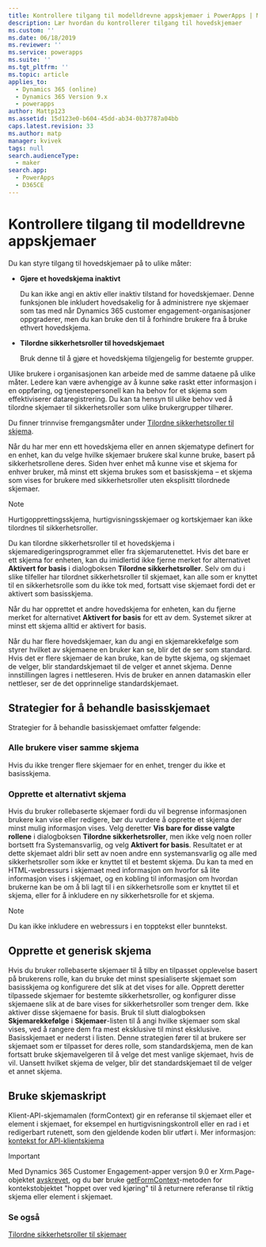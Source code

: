```yaml
---
title: Kontrollere tilgang til modelldrevne appskjemaer i PowerApps | MicrosoftDocs
description: Lær hvordan du kontrollerer tilgang til hovedskjemaer
ms.custom: ''
ms.date: 06/18/2019
ms.reviewer: ''
ms.service: powerapps
ms.suite: ''
ms.tgt_pltfrm: ''
ms.topic: article
applies_to:
  - Dynamics 365 (online)
  - Dynamics 365 Version 9.x
  - powerapps
author: Mattp123
ms.assetid: 15d123e0-b604-45dd-ab34-0b37787a04bb
caps.latest.revision: 33
ms.author: matp
manager: kvivek
tags: null
search.audienceType:
  - maker
search.app:
  - PowerApps
  - D365CE
---
```

# <a name="control-access-to-model-driven-app-forms"></a>Kontrollere tilgang til modelldrevne appskjemaer

 Du kan styre tilgang til hovedskjemaer på to ulike måter:  
  
- **Gjøre et hovedskjema inaktivt**  
  
     Du kan ikke angi en aktiv eller inaktiv tilstand for hovedskjemaer. Denne funksjonen ble inkludert hovedsakelig for å administrere nye skjemaer som tas med når Dynamics 365 customer engagement-organisasjoner oppgraderer, men du kan bruke den til å forhindre brukere fra å bruke ethvert hovedskjema.   
  
- **Tilordne sikkerhetsroller til hovedskjemaet**  
  
     Bruk denne til å gjøre et hovedskjema tilgjengelig for bestemte grupper.  
  
 Ulike brukere i organisasjonen kan arbeide med de samme dataene på ulike måter. Ledere kan være avhengige av å kunne søke raskt etter informasjon i en oppføring, og tjenestepersonell kan ha behov for et skjema som effektiviserer dataregistrering. Du kan ta hensyn til ulike behov ved å tilordne skjemaer til sikkerhetsroller som ulike brukergrupper tilhører.  
  
 Du finner trinnvise fremgangsmåter under [Tilordne sikkerhetsroller til skjema](https://docs.microsoft.com/dynamics365/customer-engagement/admin/assign-security-roles-form).  
  
 Når du har mer enn ett hovedskjema eller en annen skjematype definert for en enhet, kan du velge hvilke skjemaer brukere skal kunne bruke, basert på sikkerhetsrollene deres. Siden hver enhet må kunne vise et skjema for enhver bruker, må minst ett skjema brukes som et basisskjema – et skjema som vises for brukere med sikkerhetsroller uten eksplisitt tilordnede skjemaer.  
  
> [!NOTE]
>  Hurtigopprettingsskjema, hurtigvisningsskjemaer og kortskjemaer kan ikke tilordnes til sikkerhetsroller.  
  
 Du kan tilordne sikkerhetsroller til et hovedskjema i skjemaredigeringsprogrammet eller fra skjemarutenettet. Hvis det bare er ett skjema for enheten, kan du imidlertid ikke fjerne merket for alternativet **Aktivert for basis** i dialogboksen **Tilordne sikkerhetsroller**. Selv om du i slike tilfeller har tilordnet sikkerhetsroller til skjemaet, kan alle som er knyttet til en sikkerhetsrolle som du ikke tok med, fortsatt vise skjemaet fordi det er aktivert som basisskjema.  
  
 Når du har opprettet et andre hovedskjema for enheten, kan du fjerne merket for alternativet **Aktivert for basis** for ett av dem. Systemet sikrer at minst ett skjema alltid er aktivert for basis.  
  
 Når du har flere hovedskjemaer, kan du angi en skjemarekkefølge som styrer hvilket av skjemaene en bruker kan se, blir det de ser som standard. Hvis det er flere skjemaer de kan bruke, kan de bytte skjema, og skjemaet de velger, blir standardskjemaet til de velger et annet skjema. Denne innstillingen lagres i nettleseren. Hvis de bruker en annen datamaskin eller nettleser, ser de det opprinnelige standardskjemaet.  
  
## <a name="strategies-to-manage-the-fallback-form"></a>Strategier for å behandle basisskjemaet  
 Strategier for å behandle basisskjemaet omfatter følgende:  
  
<a name="BKMK_DoNotUseMultipleForms"></a>   
### <a name="all-users-view-the-same-form"></a>Alle brukere viser samme skjema  
 Hvis du ikke trenger flere skjemaer for en enhet, trenger du ikke et basisskjema.  
  
<a name="BKMK_Contingecyform"></a>   
### <a name="create-a-contingency-form"></a>Opprette et alternativt skjema  
 Hvis du bruker rollebaserte skjemaer fordi du vil begrense informasjonen brukere kan vise eller redigere, bør du vurdere å opprette et skjema der minst mulig informasjon vises. Velg deretter **Vis bare for disse valgte rollene** i dialogboksen **Tilordne sikkerhetsroller**, men ikke velg noen roller bortsett fra Systemansvarlig, og velg **Aktivert for basis**. Resultatet er at dette skjemaet aldri blir sett av noen andre enn systemansvarlig og alle med sikkerhetsroller som ikke er knyttet til et bestemt skjema. Du kan ta med en HTML-webressurs i skjemaet med informasjon om hvorfor så lite informasjon vises i skjemaet, og en kobling til informasjon om hvordan brukerne kan be om å bli lagt til i en sikkerhetsrolle som er knyttet til et skjema, eller for å inkludere en ny sikkerhetsrolle for et skjema.  
  
> [!NOTE]
>  Du kan ikke inkludere en webressurs i en topptekst eller bunntekst.  
  
<a name="BKMK_CreateGenericForm"></a>   
## <a name="create-a-generic-form"></a>Opprette et generisk skjema  
 Hvis du bruker rollebaserte skjemaer til å tilby en tilpasset opplevelse basert på brukerens rolle, kan du bruke det minst spesialiserte skjemaet som basisskjema og konfigurere det slik at det vises for alle. Opprett deretter tilpassede skjemaer for bestemte sikkerhetsroller, og konfigurer disse skjemaene slik at de bare vises for sikkerhetsroller som trenger dem. Ikke aktiver disse skjemaene for basis. Bruk til slutt dialogboksen **Skjemarekkefølge** i **Skjemaer**-listen til å angi hvilke skjemaer som skal vises, ved å rangere dem fra mest eksklusive til minst eksklusive. Basisskjemaet er nederst i listen. Denne strategien fører til at brukere ser skjemaet som er tilpasset for deres rolle, som standardskjema, men de kan fortsatt bruke skjemavelgeren til å velge det mest vanlige skjemaet, hvis de vil. Uansett hvilket skjema de velger, blir det standardskjemaet til de velger et annet skjema.  
  
<a name="BKMK_UseFormScripting"></a>   
## <a name="use-form-scripting"></a>Bruke skjemaskript  
Klient-API-skjemamalen (formContext) gir en referanse til skjemaet eller et element i skjemaet, for eksempel en hurtigvisningskontroll eller en rad i et redigerbart rutenett, som den gjeldende koden blir utført i. Mer informasjon: [kontekst for API-klientskjema](/dynamics365/customer-engagement/developer/clientapi/clientapi-form-context)

> [!IMPORTANT]
> Med Dynamics 365 Customer Engagement-apper versjon 9.0 er Xrm.Page-objektet [avskrevet](/dynamics365/get-started/whats-new/customer-engagement/important-changes-coming#some-client-apis-are-deprecated), og du bør bruke [getFormContext](/dynamics365/customer-engagement/developer/clientapi/reference/executioncontext/getformcontext)-metoden for kontekstobjektet "hoppet over ved kjøring" til å returnere referanse til riktig skjema eller element i skjemaet.
<!-- 
 Finally, in the web application it is possible, but not recommended, for a developer to use scripts in the form Onload event to use the [Xrm.Page.ui.formSelector.items collection](http://go.microsoft.com/fwlink/p/?LinkID=513300) to query available forms and use the navigate method to direct users to a specific form. Remember that the [navigate method](http://go.microsoft.com/fwlink/p/?LinkID=513301) will cause the form to load again (and the Onload event to occur again). Your logic in the event handler should always check some condition before you use the navigate method to avoid an endless loop or unnecessarily restrict users options to navigate between forms.  
  
 This approach will not work for Dynamics 365 for tablets because multiple forms are not available for selection.  -->

### <a name="see-also"></a>Se også  

[Tilordne sikkerhetsroller til skjemaer](https://docs.microsoft.com/dynamics365/customer-engagement/admin/assign-security-roles-form)
